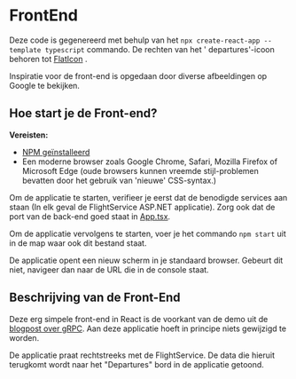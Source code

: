 # FrontEnd

Deze code is gegenereerd met behulp van het `npx create-react-app --template typescript` commando. De rechten van het '
departures'-icoon behoren
tot [FlatIcon](https://www.flaticon.com/free-icon/departures_565514?term=departure&page=1&position=4&page=1&position=4&related_id=565514&origin=search)
.

Inspiratie voor de front-end is opgedaan door diverse afbeeldingen op Google te bekijken.

## Hoe start je de Front-end?

**Vereisten:**

- [NPM geïnstalleerd](https://docs.npmjs.com/downloading-and-installing-node-js-and-npm)
- Een moderne browser zoals Google Chrome, Safari, Mozilla Firefox of Microsoft Edge (oude browsers kunnen vreemde
  stijl-problemen bevatten door het gebruik van 'nieuwe' CSS-syntax.)

Om de applicatie te starten, verifieer je eerst dat de benodigde services aan staan (In elk geval de FlightService
ASP.NET applicatie). Zorg ook dat de port van de back-end goed staat in [App.tsx](./src/App.tsx).

Om de applicatie vervolgens te starten, voer je het commando `npm start` uit in de map waar ook dit bestand staat.

De applicatie opent een nieuw scherm in je standaard browser. Gebeurt dit niet, navigeer dan naar de URL die in de
console staat.

## Beschrijving van de Front-End

Deze erg simpele front-end in React is de voorkant van de demo uit de [blogpost over gRPC](../../README.md). Aan deze
applicatie hoeft in principe niets gewijzigd te worden.

De applicatie praat rechtstreeks met de FlightService. De data die hieruit terugkomt wordt naar het "Departures" bord in
de applicatie getoond.

